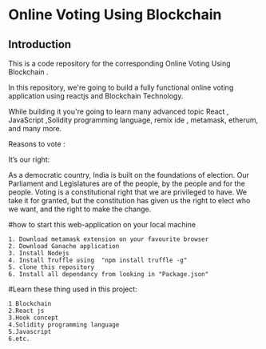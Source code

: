 # Online Voting Using Blockchain


## Introduction
This is a code repository for the corresponding Online Voting Using Blockchain . 

In this repository, we're going to build a fully functional online voting application using reactjs and Blockchain Technology. 

While building it you're going to learn many advanced  topic React , JavaScript ,Solidity programming language, remix ide , metamask, etherum, and many more.


Reasons to vote :

It’s our right:

As a democratic country, India is built on the foundations of election. Our Parliament and Legislatures are of the people, by the people and for the people. Voting is a 
constitutional right that we are privileged to have. We take it for granted, but the constitution has given us the right to elect who we want, and the right to make the
change.

#how to start this web-application on your local machine
    
    1. Download metamask extension on your favourite browser 
    2. Download Ganache application 
    3. Install Nodejs 
    4. Install Truffle using  "npm install truffle -g"
    5. clone this repository
    6. Install all dependancy from looking in "Package.json"
    

#Learn these thing used in this project:
    
    1 Blockchain
    2.React js
    3.Hook concept
    4.Solidity programming language
    5.Javascript
    6.etc.
    
    
